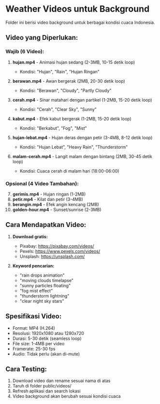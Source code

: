 # Weather Videos untuk Background

Folder ini berisi video background untuk berbagai kondisi cuaca Indonesia.

## Video yang Diperlukan:

### Wajib (6 Video):
1. **hujan.mp4** - Animasi hujan sedang (2-3MB, 10-15 detik loop)
   - Kondisi: "Hujan", "Rain", "Hujan Ringan"
   
2. **berawan.mp4** - Awan bergerak (2MB, 20-30 detik loop)
   - Kondisi: "Berawan", "Cloudy", "Partly Cloudy"
   
3. **cerah.mp4** - Sinar matahari dengan partikel (1-2MB, 15-20 detik loop)
   - Kondisi: "Cerah", "Clear Sky", "Sunny"
   
4. **kabut.mp4** - Efek kabut bergerak (1-2MB, 15-20 detik loop)
   - Kondisi: "Berkabut", "Fog", "Mist"
   
5. **hujan-lebat.mp4** - Hujan deras dengan petir (3-4MB, 8-12 detik loop)
   - Kondisi: "Hujan Lebat", "Heavy Rain", "Thunderstorm"
   
6. **malam-cerah.mp4** - Langit malam dengan bintang (2MB, 30-45 detik loop)
   - Kondisi: Cuaca cerah di malam hari (18:00-06:00)

### Opsional (4 Video Tambahan):
7. **gerimis.mp4** - Hujan ringan (1-2MB)
8. **petir.mp4** - Kilat dan petir (3-4MB) 
9. **berangin.mp4** - Efek angin kencang (2MB)
10. **golden-hour.mp4** - Sunset/sunrise (2-3MB)

## Cara Mendapatkan Video:

1. **Download gratis:**
   - Pixabay: https://pixabay.com/videos/
   - Pexels: https://www.pexels.com/videos/
   - Unsplash: https://unsplash.com/
   
2. **Keyword pencarian:**
   - "rain drops animation"
   - "moving clouds timelapse" 
   - "sunny particles floating"
   - "fog mist effect"
   - "thunderstorm lightning"
   - "clear night sky stars"

## Spesifikasi Video:
- Format: MP4 (H.264)
- Resolusi: 1920x1080 atau 1280x720
- Durasi: 5-30 detik (seamless loop)
- File size: 1-4MB per video
- Framerate: 25-30 fps
- Audio: Tidak perlu (akan di-mute)

## Cara Testing:
1. Download video dan rename sesuai nama di atas
2. Taruh di folder public/videos/
3. Refresh aplikasi dan search lokasi
4. Video background akan berubah sesuai kondisi cuaca
